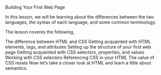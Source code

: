 Building Your First Web Page

In this lesson, we will be learning about  the differences between the two languages, the syntax of each language, and some common terminology.

The lesson coveres the following, 

The difference between HTML and CSS
Getting acquainted with HTML elements, tags, and attributes
Setting up the structure of your first web page
Getting acquainted with CSS selectors, properties, and values
Working with CSS selectors
Referencing CSS in your HTML
The value of CSS resets
Now let’s take a closer look at HTML and learn a little about semantics.